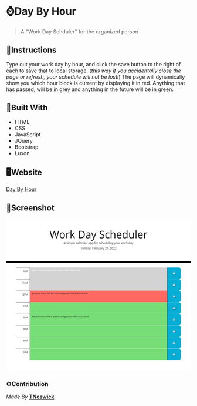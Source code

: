 # ⌚Day By Hour
> A "Work Day Schduler" for the organized person

## 📃Instructions
Type out your work day by hour, and click the save button to the right of each to save that to local storage. (*this way if you accidentally close the page or refresh, your schedule will not be lost!*)
The page will dynamically show you which hour block is current by displaying it in red. Anything that has passed, will be in grey and anything in the future will be in green. 

## 🔨Built With
- HTML
- CSS
- JavaScript
- JQuery
- Bootstrap
- Luxon

## 🖥Website
[Day By Hour](https://tneswick.github.io/Day-By-Hour/)

## 📸Screenshot
![Day By Hour Screenshot](./assets/images/screenshot.png)

### ⚙Contribution
*Made By* **[TNeswick](https://github.io/Tneswick/)**